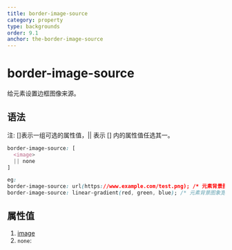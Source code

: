 ```yaml
---
title: border-image-source
category: property
type: backgrounds
order: 9.1
anchor: the-border-image-source
---
```


# border-image-source

给元素设置边框图像来源。

## 语法

注: []表示一组可选的属性值，|| 表示 [] 内的属性值任选其一。

```css
border-image-source: [
  <image>
  || none
]

eg:
border-image-source: url(https://www.example.com/test.png); /* 元素背景图象宽度、高度为 10px */
border-image-source: linear-gradient(red, green, blue); /* 元素背景图象宽度、高度为 10px */
```

## 属性值

1. [image](/front-end/CSS/values#anchor-值类型)
1. `none`:
